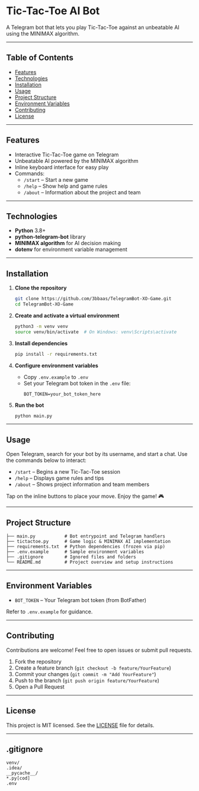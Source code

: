 # Tic-Tac-Toe AI Bot

A Telegram bot that lets you play Tic-Tac-Toe against an unbeatable AI using the MINIMAX algorithm.

---

## Table of Contents

- [Features](#features)
- [Technologies](#technologies)
- [Installation](#installation)
- [Usage](#usage)
- [Project Structure](#project-structure)
- [Environment Variables](#environment-variables)
- [Contributing](#contributing)
- [License](#license)

---

## Features

- Interactive Tic-Tac-Toe game on Telegram
- Unbeatable AI powered by the MINIMAX algorithm
- Inline keyboard interface for easy play
- Commands:
  - `/start` – Start a new game
  - `/help` – Show help and game rules
  - `/about` – Information about the project and team

---

## Technologies

- **Python** 3.8+
- **python-telegram-bot** library
- **MINIMAX algorithm** for AI decision making
- **dotenv** for environment variable management

---

## Installation

1. **Clone the repository**

   ```bash
   git clone https://github.com/3bbaas/TelegramBot-XO-Game.git
   cd TelegramBot-XO-Game
   ```

2. **Create and activate a virtual environment**

   ```bash
   python3 -m venv venv
   source venv/bin/activate  # On Windows: venv\Scripts\activate
   ```

3. **Install dependencies**

   ```bash
   pip install -r requirements.txt
   ```

4. **Configure environment variables**

   - Copy `.env.example` to `.env`
   - Set your Telegram bot token in the `.env` file:
     ```dotenv
     BOT_TOKEN=your_bot_token_here
     ```

5. **Run the bot**

   ```bash
   python main.py
   ```

---

## Usage

Open Telegram, search for your bot by its username, and start a chat. Use the commands below to interact:

- `/start` – Begins a new Tic-Tac-Toe session
- `/help` – Displays game rules and tips
- `/about` – Shows project information and team members

Tap on the inline buttons to place your move. Enjoy the game! 🎮

---

## Project Structure

```
├── main.py           # Bot entrypoint and Telegram handlers
├── tictactoe.py      # Game logic & MINIMAX AI implementation
├── requirements.txt  # Python dependencies (frozen via pip)
├── .env.example      # Sample environment variables
├── .gitignore        # Ignored files and folders
└── README.md         # Project overview and setup instructions
```

---

## Environment Variables

- `BOT_TOKEN` – Your Telegram bot token (from BotFather)

Refer to `.env.example` for guidance.

---

## Contributing

Contributions are welcome! Feel free to open issues or submit pull requests.

1. Fork the repository
2. Create a feature branch (`git checkout -b feature/YourFeature`)
3. Commit your changes (`git commit -m "Add YourFeature"`)
4. Push to the branch (`git push origin feature/YourFeature`)
5. Open a Pull Request

---

## License

This project is MIT licensed. See the [LICENSE](LICENSE) file for details.

---

## .gitignore

```
venv/
.idea/
__pycache__/
*.py[cod]
.env
```

